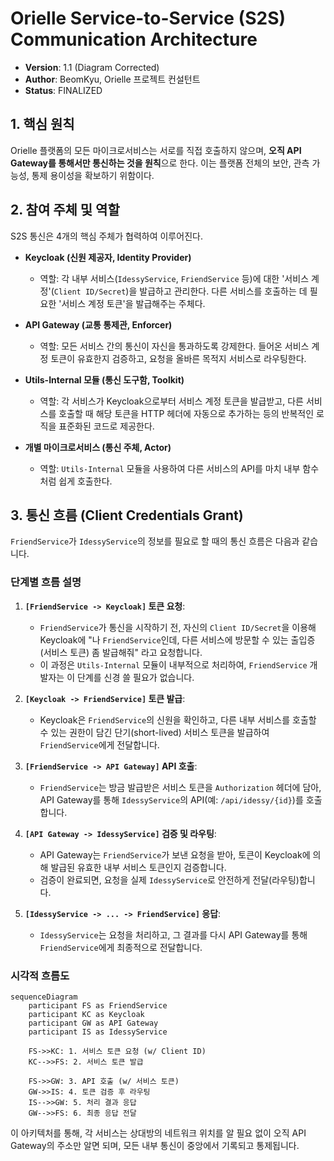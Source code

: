 # Orielle Service-to-Service (S2S) Communication Architecture

- **Version**: 1.1 (Diagram Corrected)
- **Author**: BeomKyu, Orielle 프로젝트 컨설턴트
- **Status**: FINALIZED

## 1. 핵심 원칙
Orielle 플랫폼의 모든 마이크로서비스는 서로를 직접 호출하지 않으며, **오직 API Gateway를 통해서만 통신하는 것을 원칙**으로 한다. 이는 플랫폼 전체의 보안, 관측 가능성, 통제 용이성을 확보하기 위함이다.

## 2. 참여 주체 및 역할
S2S 통신은 4개의 핵심 주체가 협력하여 이루어진다.

- **Keycloak (신원 제공자, Identity Provider)**
    - 역할: 각 내부 서비스(`IdessyService`, `FriendService` 등)에 대한 '서비스 계정'(`Client ID/Secret`)을 발급하고 관리한다. 다른 서비스를 호출하는 데 필요한 '서비스 계정 토큰'을 발급해주는 주체다.

- **API Gateway (교통 통제관, Enforcer)**
    - 역할: 모든 서비스 간의 통신이 자신을 통과하도록 강제한다. 들어온 서비스 계정 토큰이 유효한지 검증하고, 요청을 올바른 목적지 서비스로 라우팅한다.

- **Utils-Internal 모듈 (통신 도구함, Toolkit)**
    - 역할: 각 서비스가 Keycloak으로부터 서비스 계정 토큰을 발급받고, 다른 서비스를 호출할 때 해당 토큰을 HTTP 헤더에 자동으로 추가하는 등의 반복적인 로직을 표준화된 코드로 제공한다.

- **개별 마이크로서비스 (통신 주체, Actor)**
    - 역할: `Utils-Internal` 모듈을 사용하여 다른 서비스의 API를 마치 내부 함수처럼 쉽게 호출한다.

## 3. 통신 흐름 (Client Credentials Grant)
`FriendService`가 `IdessyService`의 정보를 필요로 할 때의 통신 흐름은 다음과 같습니다.

### 단계별 흐름 설명

1.  **`[FriendService -> Keycloak]` 토큰 요청**:
    -   `FriendService`가 통신을 시작하기 전, 자신의 `Client ID/Secret`을 이용해 Keycloak에 "나 `FriendService`인데, 다른 서비스에 방문할 수 있는 출입증(서비스 토큰) 좀 발급해줘" 라고 요청합니다.
    -   이 과정은 `Utils-Internal` 모듈이 내부적으로 처리하여, `FriendService` 개발자는 이 단계를 신경 쓸 필요가 없습니다.

2.  **`[Keycloak -> FriendService]` 토큰 발급**:
    -   Keycloak은 `FriendService`의 신원을 확인하고, 다른 내부 서비스를 호출할 수 있는 권한이 담긴 단기(short-lived) 서비스 토큰을 발급하여 `FriendService`에게 전달합니다.

3.  **`[FriendService -> API Gateway]` API 호출**:
    -   `FriendService`는 방금 발급받은 서비스 토큰을 `Authorization` 헤더에 담아, API Gateway를 통해 `IdessyService`의 API(예: `/api/idessy/{id}`)를 호출합니다.

4.  **`[API Gateway -> IdessyService]` 검증 및 라우팅**:
    -   API Gateway는 `FriendService`가 보낸 요청을 받아, 토큰이 Keycloak에 의해 발급된 유효한 내부 서비스 토큰인지 검증합니다.
    -   검증이 완료되면, 요청을 실제 `IdessyService`로 안전하게 전달(라우팅)합니다.

5.  **`[IdessyService -> ... -> FriendService]` 응답**:
    -   `IdessyService`는 요청을 처리하고, 그 결과를 다시 API Gateway를 통해 `FriendService`에게 최종적으로 전달합니다.

### 시각적 흐름도

```mermaid
sequenceDiagram
    participant FS as FriendService
    participant KC as Keycloak
    participant GW as API Gateway
    participant IS as IdessyService

    FS->>KC: 1. 서비스 토큰 요청 (w/ Client ID)
    KC-->>FS: 2. 서비스 토큰 발급

    FS->>GW: 3. API 호출 (w/ 서비스 토큰)
    GW->>IS: 4. 토큰 검증 후 라우팅
    IS-->>GW: 5. 처리 결과 응답
    GW-->>FS: 6. 최종 응답 전달
```

이 아키텍처를 통해, 각 서비스는 상대방의 네트워크 위치를 알 필요 없이 오직 API Gateway의 주소만 알면 되며, 모든 내부 통신이 중앙에서 기록되고 통제됩니다.